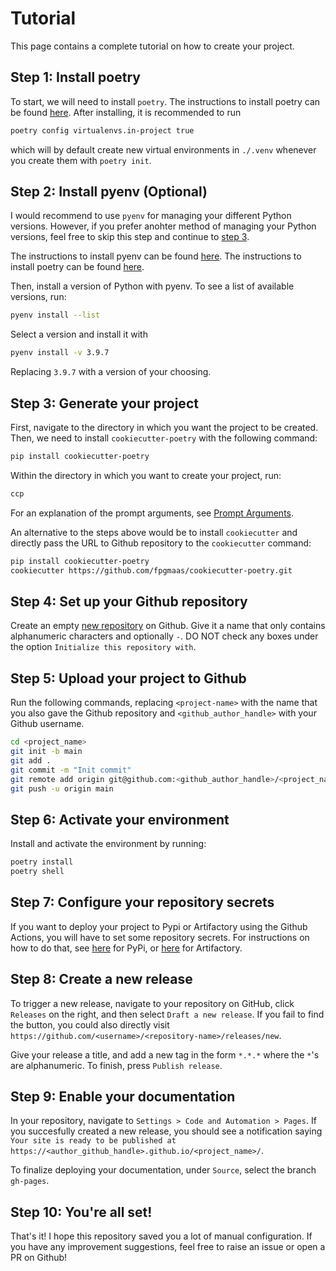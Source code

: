 # Tutorial

This page contains a complete tutorial on how to create your project.

## Step 1: Install poetry

To start, we will need to install `poetry`. The instructions to install poetry can be found
[here](https://python-poetry.org/docs/). After installing, it is recommended to run

``` bash
poetry config virtualenvs.in-project true
```

which will by default create new virtual environments in `./.venv`
whenever you create them with `poetry init`.

## Step 2: Install pyenv (Optional)

I would recommend to use `pyenv` for managing your different Python versions. However, if you prefer anohter method of
managing your Python versions, feel free to skip this step and continue to [step 3](#step-3-generate-your-project).  

The instructions to install pyenv can be found [here](https://github.com/pyenv/pyenv). The instructions to install
poetry can be found [here](https://python-poetry.org/docs/).

Then, install a version of Python with pyenv. To see a list of available
versions, run:

``` bash
pyenv install --list
```

Select a version and install it with

``` bash
pyenv install -v 3.9.7
```

Replacing `3.9.7` with a version of your choosing.

## Step 3: Generate your project

First, navigate to the directory in which you want the project to be
created. Then, we need to install `cookiecutter-poetry` with the
following command:

``` bash
pip install cookiecutter-poetry
```

Within the directory in which you want to create your project, run:

``` bash
ccp
```

For an explanation of the prompt arguments, see
[Prompt Arguments](../prompt_arguments).

An alternative to the steps above would be to install `cookiecutter` and
directly pass the URL to Github repository to the `cookiecutter`
command:

``` bash
pip install cookiecutter-poetry
cookiecutter https://github.com/fpgmaas/cookiecutter-poetry.git
```

## Step 4: Set up your Github repository

Create an empty [new repository](https://github.com/new) on Github. Give
it a name that only contains alphanumeric characters and optionally `-`.
DO NOT check any boxes under the option `Initialize this repository
with`.

## Step 5: Upload your project to Github

Run the following commands, replacing `<project-name>` with the name
that you also gave the Github repository and `<github_author_handle>`
with your Github username.

``` bash
cd <project_name>
git init -b main
git add .
git commit -m "Init commit"
git remote add origin git@github.com:<github_author_handle>/<project_name>.git
git push -u origin main
```

## Step 6: Activate your environment

Install and activate the environment by running:

``` bash
poetry install
poetry shell
```

## Step 7: Configure your repository secrets

If you want to deploy your project to Pypi or Artifactory using the
Github Actions, you will have to set some repository secrets. For
instructions on how to do that, see [here](./features/publishing.md#set-up-for-pypi) for PyPi, or 
[here](./features/publishing.md#set-up-for-artifactory) for Artifactory.

## Step 8: Create a new release

To trigger a new release, navigate to your repository on GitHub, click ``Releases`` on the right, and then select `Draft
a new release`. If you fail to find the button, you could also directly visit
`https://github.com/<username>/<repository-name>/releases/new`.

Give your release a title, and add a new tag in the form `*.*.*` where the
`*`'s are alphanumeric. To finish, press `Publish release`.

## Step 9: Enable your documentation

In your repository, navigate to ``Settings > Code and Automation > Pages``. If you succesfully created a new release,
you should see a notification saying `` Your site is ready to be published at https://<author_github_handle>.github.io/<project_name>/``.

To finalize deploying your documentation, under ``Source``, select the branch ``gh-pages``. 

## Step 10: You're all set!

That's it! I hope this repository saved you a lot of manual configuration. If you have any improvement suggestions, feel
free to raise an issue or open a PR on Github!
